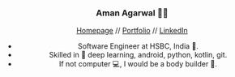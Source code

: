 <h3 align="center"> Aman Agarwal 👨‍💻 </h3>
<p align="center">
  <a href="https://amanagarwal.io/">Homepage</a> //
    <a href="https://amanbasu.github.io/portfolio/">Portfolio</a> //
  <a href="https://www.linkedin.com/in/aman-agarwal-743548137/">LinkedIn</a>
</p>

<ul align="center">
  <li>Software Engineer at HSBC, India 🏦.</li>
  <li>Skilled in 🤖 deep learning, android, python, kotlin, git.</li>
  <li>If not computer 💻, I would be a body builder 💪.</li>
</ul>

